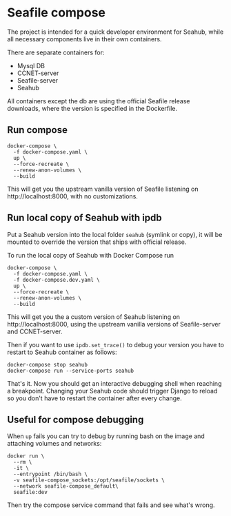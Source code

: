 # Seafile compose

The project is intended for a quick developer environment for Seahub, while
all necessary components live in their own containers.

There are separate containers for:
* Mysql DB
* CCNET-server
* Seafile-server
* Seahub

All containers except the db are using the official Seafile release downloads,
where the version is specified in the Dockerfile.

## Run compose

```
docker-compose \
  -f docker-compose.yaml \
  up \
  --force-recreate \
  --renew-anon-volumes \
  --build
```

This will get you the upstream vanilla version of Seafile listening on http://localhost:8000,
with no customizations.

## Run local copy of Seahub with ipdb

Put a Seahub version into the local folder `seahub` (symlink or copy), it will be
mounted to override the version that ships with official release.

To run the local copy of Seahub with Docker Compose run

```
docker-compose \
  -f docker-compose.yaml \
  -f docker-compose.dev.yaml \
  up \
  --force-recreate \
  --renew-anon-volumes \
  --build
```

This will get you the a custom version of Seahub listening on http://localhost:8000,
using the upstream vanilla versions of Seafile-server and CCNET-server.

Then if you want to use `ipdb.set_trace()` to debug your version
you have to restart to Seahub container as follows:

```
docker-compose stop seahub
docker-compose run --service-ports seahub
```

That's it. Now you should get an interactive debugging shell when reaching a breakpoint.
Changing your Seahub code should trigger Django to reload so you don't have to
restart the container after every change.


## Useful for compose debugging

When `up` fails you can try to debug by
running bash on the image and attaching volumes and networks:

```
docker run \
  --rm \
  -it \
  --entrypoint /bin/bash \
  -v seafile-compose_sockets:/opt/seafile/sockets \
  --network seafile-compose_default\
  seafile:dev
```

Then try the compose service command that fails and see what's wrong.
